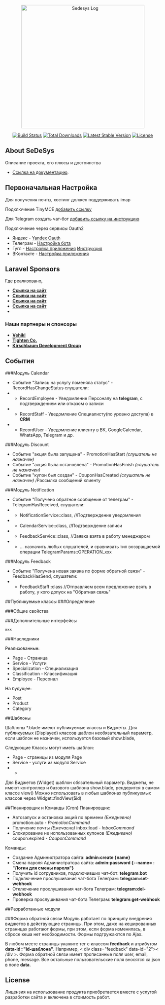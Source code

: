 <p align="center"><a href="https://sedesys.ru" target="_blank">
<img src="" width="400" alt="Sedesys Log">
</a></p>

<p align="center">
<a href="https://github.com/laravel/framework/actions"><img src="https://github.com/laravel/framework/workflows/tests/badge.svg" alt="Build Status"></a>
<a href="https://packagist.org/packages/laravel/framework"><img src="https://img.shields.io/packagist/dt/laravel/framework" alt="Total Downloads"></a>
<a href="https://packagist.org/packages/laravel/framework"><img src="https://img.shields.io/packagist/v/laravel/framework" alt="Latest Stable Version"></a>
<a href="https://packagist.org/packages/laravel/framework"><img src="https://img.shields.io/packagist/l/laravel/framework" alt="License"></a>
</p>

## About SeDeSys

Описание проекта,
его плюсы и достоинства

- [Ссылка на документацию](https://laravel.com/docs/routing).


## Первоначальная Настройка

Для получения почты, хостинг должен поддерживать imap

Подключение TinyMCE [добавить ссылку](https://laravel.com/docs)

Для Telegram создать чат-бот [добавить ссылку на инструкцию](https://laravel.com/docs)

Подключение через сервисы Oauth2
- Яндекс - [Yandex Oauth](https://oauth.yandex.ru/client/new/id/)
- Телеграм - [Настройка бота](https://core.telegram.org/widgets/login)
- Гугл - [Настройка приложения](https://console.developers.google.com/apis) [Инструкция](https://www.positronx.io/laravel-9-socialite-login-with-google-example-tutorial/) 
- ВКонтакте - [Настройка приложения](https://id.vk.com/about/business/go/create-account)


## Laravel Sponsors

Где реализовано, 
- **[Ссылка на сайт](https://vehikl.com/)**
- **[Ссылка на сайт](https://tighten.co)**
- **[Ссылка на сайт](https://kirschbaumdevelopment.com)**
- **[Ссылка на сайт](https://64robots.com)**
- 
### Наши партнеры и спонсоры

- **[Vehikl](https://vehikl.com/)**
- **[Tighten Co.](https://tighten.co)**
- **[Kirschbaum Development Group](https://kirschbaumdevelopment.com)**


## События
###Модуль Calendar
- Событие "Запись на услугу поменяла статус" - RecordHasChangeStatus слушатели:
- * RecordEmployee - Уведомление Персоналу на **telegram**, с подтверждением или отказом о записи
- * RecordStaff - Уведомление Специалисту(по уровню доступа) в **CRM** 
- * RecordUser - Уведомление клиенту в ВК, GoogleCalendar, WhatsApp, Telegram и др.
    
###Модуль Discount
- Событие "акция была запущена" - PromotionHasStart *(слушатель не назначен)*
- Событие "акция была остановлена" - PromotionHasFinish *(слушатель не назначен)*
- Событие "купон был создан" - CouponHasCreated *(слушатель не назначен)* /Рассылка сообщений клиенту

###Модуль Notification
- Событие "Получено обратное сообщение от телеграм" - TelegramHasReceived, слушатели:
- * NotificationService::class, //Подтверждение уведомления 
- * CalendarService::class, //Подтверждение записи
- * FeedbackService::class, //Заявка взята в работу менеджером 
- * ... назначить любых слушателей, и сравнивать тип возвращаемой операции TelegramParams::OPERATION_xxx 

###Модуль Feedback
- Событие "Получена новая заявка по форме обратной связи" - FeedbackHasSend, слушатели:
- * FeedbackStaff::class //Отправляем всем предложение взять в работу, у кого допуск на "Обратная связь" 

##Публикуемые классы
###Определение

###Общие свойства

###Дополнительные интерфейсы

    ккк

###Наследники
        

Реализованные:
- Page - Страница
- Service - Услуги
- Specialization - Специализация
- Classification - Классификация
- Employee - Персонал

На будущее:
- Post
- Product
- Category

##Шаблоны

Шаблоны *.blade имеют публикуемые классы и Виджеты.
Для публикуемых (Displayed) классов шаблон необязательный параметр, если шаблон не назначен, используется базовый 
show.blade,

Следующие Классы могут иметь шаблон:
- Page - страницы из модуля Page
- Service - услуги из модуля Service
-  - 

Для Виджетов (Widget) шаблон обязательный параметр. Виджеты, не имеют контроллер и базового шаблона show.blade, рендерится в самом классе view()
Можно использовать в любых шаблонах публикуемых классов через Widget::findView($id)



##Планировщик и Команды (Cron)
Планировщик:
- Автозапуск и остановка акций по времени *(Ежедневно)* promotion:auto - *PromotionCommand*
- Получение почты *(Ежечасно)* inbox:load  - *InboxCommand*
- Блокирование не использованных купонов *(Ежедневно)* coupon:expired - *CouponCommand*

Команды:
- Создание Администратора сайта: **admin:create {name}**
- Смена пароля Администратора сайта: **admin:password {--name= : "Логин для смены пароля"}**
- Получить id сотрудников, подключивших чат-бот: **telegram:bot**
- Подключение прослушивания чат-бота Телеграм: **telegram:set-webhook**
- Отключение прослушивания чат-бота Телеграм: **telegram:del-webhook**
- Проверка прослушивания чат-бота Телеграм: **telegram:get-webhook**

##Разработанные модули

###Форма обратной связи
Модуль работает по принципу внедрения виджетов в действующие страницы. 
При этом, даже на кешированных страницах работают формы, при этом, если форма изменилась, в сбросе кеша нет необходимости. Формы подгружаются по Ajax.

В любом месте страницы укажите тег с классом **feedback** и атрибутом **data-id="id-шаблона"**. 
Например, < div class="feedback" data-id="2">< /div >. Форма обратной связи имеет прописанные поля user, email, phone, message. Все остальные пользовательские поля вносятся ка json в поле **data**.


## License

Лицензия на использование продукта приобретается вместе с услугой разработки сайта и включена в стоимость работ.
